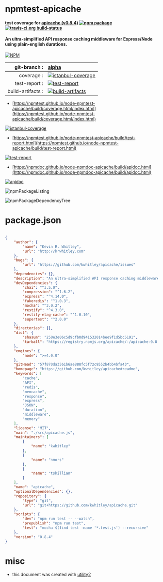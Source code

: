 # npmtest-apicache

#### test coverage for  [apicache (v0.8.4)](https://github.com/kwhitley/apicache#readme)  [![npm package](https://img.shields.io/npm/v/npmtest-apicache.svg?style=flat-square)](https://www.npmjs.org/package/npmtest-apicache) [![travis-ci.org build-status](https://api.travis-ci.org/npmtest/node-npmtest-apicache.svg)](https://travis-ci.org/npmtest/node-npmtest-apicache)

#### An ultra-simplified API response caching middleware for Express/Node using plain-english durations.

[![NPM](https://nodei.co/npm/apicache.png?downloads=true&downloadRank=true&stars=true)](https://www.npmjs.com/package/apicache)

| git-branch : | [alpha](https://github.com/npmtest/node-npmtest-apicache/tree/alpha)|
|--:|:--|
| coverage : | [![istanbul-coverage](https://npmtest.github.io/node-npmtest-apicache/build/coverage.badge.svg)](https://npmtest.github.io/node-npmtest-apicache/build/coverage.html/index.html)|
| test-report : | [![test-report](https://npmtest.github.io/node-npmtest-apicache/build/test-report.badge.svg)](https://npmtest.github.io/node-npmtest-apicache/build/test-report.html)|
| build-artifacts : | [![build-artifacts](https://npmtest.github.io/node-npmtest-apicache/glyphicons_144_folder_open.png)](https://github.com/npmtest/node-npmtest-apicache/tree/gh-pages/build)|

- [https://npmtest.github.io/node-npmtest-apicache/build/coverage.html/index.html](https://npmtest.github.io/node-npmtest-apicache/build/coverage.html/index.html)

[![istanbul-coverage](https://npmtest.github.io/node-npmtest-apicache/build/screenCapture.buildCi.browser.%252Ftmp%252Fbuild%252Fcoverage.lib.html.png)](https://npmtest.github.io/node-npmtest-apicache/build/coverage.html/index.html)

- [https://npmtest.github.io/node-npmtest-apicache/build/test-report.html](https://npmtest.github.io/node-npmtest-apicache/build/test-report.html)

[![test-report](https://npmtest.github.io/node-npmtest-apicache/build/screenCapture.buildCi.browser.%252Ftmp%252Fbuild%252Ftest-report.html.png)](https://npmtest.github.io/node-npmtest-apicache/build/test-report.html)

- [https://npmdoc.github.io/node-npmdoc-apicache/build/apidoc.html](https://npmdoc.github.io/node-npmdoc-apicache/build/apidoc.html)

[![apidoc](https://npmdoc.github.io/node-npmdoc-apicache/build/screenCapture.buildCi.browser.%252Ftmp%252Fbuild%252Fapidoc.html.png)](https://npmdoc.github.io/node-npmdoc-apicache/build/apidoc.html)

![npmPackageListing](https://npmtest.github.io/node-npmtest-apicache/build/screenCapture.npmPackageListing.svg)

![npmPackageDependencyTree](https://npmtest.github.io/node-npmtest-apicache/build/screenCapture.npmPackageDependencyTree.svg)



# package.json

```json

{
    "author": {
        "name": "Kevin R. Whitley",
        "url": "http://krwhitley.com"
    },
    "bugs": {
        "url": "https://github.com/kwhitley/apicache/issues"
    },
    "dependencies": {},
    "description": "An ultra-simplified API response caching middleware for Express/Node using plain-english durations.",
    "devDependencies": {
        "chai": "^3.5.0",
        "compression": "^1.6.2",
        "express": "^4.14.0",
        "fakeredis": "^1.0.3",
        "mocha": "^3.0.2",
        "restify": "^4.3.0",
        "restify-etag-cache": "^1.0.10",
        "supertest": "^2.0.0"
    },
    "directories": {},
    "dist": {
        "shasum": "250e3e06c5d9cfb0d941532014bee9f1d5bc5191",
        "tarball": "https://registry.npmjs.org/apicache/-/apicache-0.8.4.tgz"
    },
    "engines": {
        "node": ">=4.0.0"
    },
    "gitHead": "57f870da3561b6ae888fc5f72c9552b4bb4bfa43",
    "homepage": "https://github.com/kwhitley/apicache#readme",
    "keywords": [
        "cache",
        "API",
        "redis",
        "memcache",
        "response",
        "express",
        "JSON",
        "duration",
        "middleware",
        "memory"
    ],
    "license": "MIT",
    "main": "./src/apicache.js",
    "maintainers": [
        {
            "name": "kwhitley"
        },
        {
            "name": "nmors"
        },
        {
            "name": "tskillian"
        }
    ],
    "name": "apicache",
    "optionalDependencies": {},
    "repository": {
        "type": "git",
        "url": "git+https://github.com/kwhitley/apicache.git"
    },
    "scripts": {
        "dev": "npm run test -- --watch",
        "prepublish": "npm run test",
        "test": "mocha $(find test -name '*.test.js') --recursive"
    },
    "version": "0.8.4"
}
```



# misc
- this document was created with [utility2](https://github.com/kaizhu256/node-utility2)
